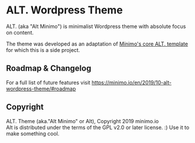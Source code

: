 # ALT. Wordpress Theme

ALT. (aka "Alt Minimo") is minimalist Wordpress theme with absolute focus on content.

The theme was developed as an adaptation of [Mínimo's core ALT. template](https://minimo.io/manifiesto/) for which this is a side project.

## Roadmap & Changelog
For a full list of future features visit https://minimo.io/en/2019/10-alt-wordpress-theme/#roadmap

## Copyright

ALT. Theme (aka."Alt Minimo" or Alt), Copyright 2019 minimo.io
<br>
Alt is distributed under the terms of the GPL v2.0 or later license. :) Use it to make something cool.
